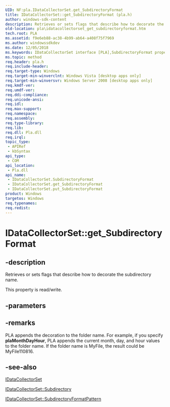 ```yaml
---
UID: NF:pla.IDataCollectorSet.get_SubdirectoryFormat
title: IDataCollectorSet::get_SubdirectoryFormat (pla.h)
author: windows-sdk-content
description: Retrieves or sets flags that describe how to decorate the subdirectory name.
old-location: pla\idatacollectorset_get_subdirectoryformat.htm
tech.root: PLA
ms.assetid: f9e6eb88-ac38-4b99-ab64-a408f75f7969
ms.author: windowssdkdev
ms.date: 12/05/2018
ms.keywords: IDataCollectorSet interface [PLA],SubdirectoryFormat property, IDataCollectorSet.SubdirectoryFormat, IDataCollectorSet.get_SubdirectoryFormat, IDataCollectorSet::SubdirectoryFormat, IDataCollectorSet::get_SubdirectoryFormat, IDataCollectorSet::put_SubdirectoryFormat, SubdirectoryFormat property [PLA], SubdirectoryFormat property [PLA],IDataCollectorSet interface, base.idatacollectorset_get_subdirectoryformat, get_SubdirectoryFormat, pla.idatacollectorset_get_subdirectoryformat, pla/IDataCollectorSet::SubdirectoryFormat, pla/IDataCollectorSet::get_SubdirectoryFormat, pla/IDataCollectorSet::put_SubdirectoryFormat
ms.topic: method
req.header: pla.h
req.include-header: 
req.target-type: Windows
req.target-min-winverclnt: Windows Vista [desktop apps only]
req.target-min-winversvr: Windows Server 2008 [desktop apps only]
req.kmdf-ver: 
req.umdf-ver: 
req.ddi-compliance: 
req.unicode-ansi: 
req.idl: 
req.max-support: 
req.namespace: 
req.assembly: 
req.type-library: 
req.lib: 
req.dll: Pla.dll
req.irql: 
topic_type:
 - APIRef
 - kbSyntax
api_type:
 - COM
api_location:
 - Pla.dll
api_name:
 - IDataCollectorSet.SubdirectoryFormat
 - IDataCollectorSet.get_SubdirectoryFormat
 - IDataCollectorSet.put_SubdirectoryFormat
product: Windows
targetos: Windows
req.typenames: 
req.redist: 
---
```


# IDataCollectorSet::get_SubdirectoryFormat


## -description


Retrieves or sets flags that describe how to decorate the subdirectory name.

This property is read/write.


## -parameters


## -remarks



PLA appends the decoration to the folder name. For example, if you specify <b>plaMonthDayHour</b>, PLA appends the current month, day, and hour values to the folder name. If the folder name is MyFile, the result could be MyFile110816.




## -see-also




<a href="https://msdn.microsoft.com/a4ae0874-4ee6-46a1-9811-8cd4be26859c">IDataCollectorSet</a>



<a href="https://msdn.microsoft.com/c2c55fd9-3b29-46be-9792-acb095b1c0e4">IDataCollectorSet::Subdirectory</a>



<a href="https://msdn.microsoft.com/83b7df10-8b00-4d64-bf71-2c68e037ab3f">IDataCollectorSet::SubdirectoryFormatPattern</a>
 

 


